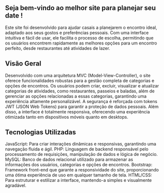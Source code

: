 ## Seja bem-vindo ao melhor site para planejar seu date !  
Este site foi desenvolvido para ajudar casais a planejarem o encontro ideal, adaptado aos seus gostos e preferências pessoais. Com uma interface intuitiva e fácil de usar, ele facilita o processo de escolha, permitindo que os usuários encontrem rapidamente as melhores opções para um encontro perfeito, desde restaurantes até atividades de lazer.
## Visão Geral
Desenvolvido com uma arquitetura MVC (Model-View-Controller), o site oferece funcionalidades robustas para a gestão completa de categorias e opções de encontros. Os usuários podem criar, excluir, visualizar e atualizar categorias de atividades, como restaurantes, passeios e baladas, além de gerenciar as opções relacionadas a essas categorias, garantindo uma experiência altamente personalizável. A segurança é reforçada com tokens JWT (JSON Web Tokens) para garantir a proteção de dados pessoais. Além disso, a interface é totalmente responsiva, oferecendo uma experiência otimizada tanto em dispositivos móveis quanto em desktops.

## Tecnologias Utilizadas
JavaScript: Para criar interações dinâmicas e responsivas, garantindo uma navegação fluida e ágil.
PHP: Linguagem de backend responsável pelo processamento de requisições, manipulação de dados e lógica de negócio.
MySQL: Banco de dados relacional utilizado para armazenar as informações dos usuários, categorias e opções de encontros.
Bootstrap: Framework front-end que garante a responsividade do site, proporcionando uma ótima experiência de uso em qualquer tamanho de tela.
HTML/CSS: Para estruturar e estilizar a interface, mantendo-a simples e visualmente agradável.
